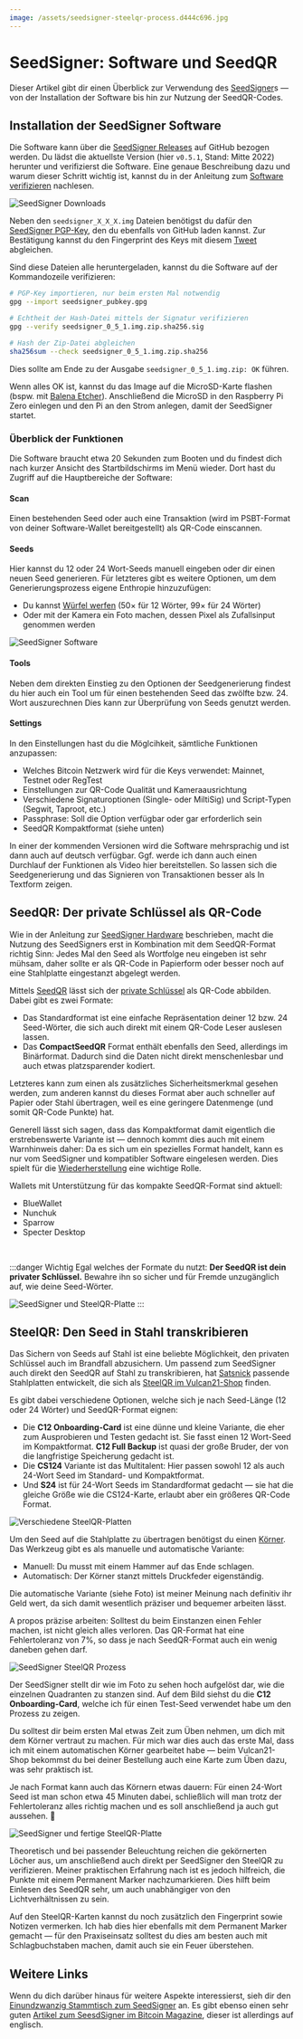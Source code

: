 ```yaml
---
image: /assets/seedsigner-steelqr-process.d444c696.jpg
---
```

# SeedSigner: Software und SeedQR

Dieser Artikel gibt dir einen Überblick zur Verwendung des [SeedSigner](../seedsigner-hardware/)s — von der Installation der Software bis hin zur Nutzung der SeedQR-Codes.

## Installation der SeedSigner Software

Die Software kann über die [SeedSigner Releases](https://github.com/SeedSigner/seedsigner/releases/) auf GitHub bezogen werden.
Du lädst die aktuellste Version (hier `v0.5.1`, Stand: Mitte 2022) herunter und verifizierst die Software.
Eine genaue Beschreibung dazu und warum dieser Schritt wichtig ist, kannst du in der Anleitung zum [Software verifizieren](../software-verifizieren/) nachlesen.

![SeedSigner Downloads](./seedsigner-downloads.png)

Neben den `seedsigner_X_X_X.img` Dateien benötigst du dafür den [SeedSigner PGP-Key](https://github.com/SeedSigner/seedsigner/blob/main/seedsigner_pubkey.gpg), den du ebenfalls von GitHub laden kannst.
Zur Bestätigung kannst du den Fingerprint des Keys mit diesem [Tweet](https://twitter.com/SeedSigner/status/1389617642286329856) abgleichen.

Sind diese Dateien alle heruntergeladen, kannst du die Software auf der Kommandozeile verifizieren:

```sh
# PGP-Key importieren, nur beim ersten Mal notwendig
gpg --import seedsigner_pubkey.gpg

# Echtheit der Hash-Datei mittels der Signatur verifizieren
gpg --verify seedsigner_0_5_1.img.zip.sha256.sig

# Hash der Zip-Datei abgleichen
sha256sum --check seedsigner_0_5_1.img.zip.sha256
```

Dies sollte am Ende zu der Ausgabe `seedsigner_0_5_1.img.zip: OK` führen.

Wenn alles OK ist, kannst du das Image auf die MicroSD-Karte flashen (bspw. mit [Balena Etcher](https://www.balena.io/etcher/)).
Anschließend die MicroSD in den Raspberry Pi Zero einlegen und den Pi an den Strom anlegen, damit der SeedSigner startet.

### Überblick der Funktionen

Die Software braucht etwa 20 Sekunden zum Booten und du findest dich nach kurzer Ansicht des Startbildschirms im Menü wieder.
Dort hast du Zugriff auf die Hauptbereiche der Software:

#### Scan

Einen bestehenden Seed oder auch eine Transaktion (wird im PSBT-Format von deiner Software-Wallet bereitgestellt) als QR-Code einscannen.

#### Seeds

Hier kannst du 12 oder 24 Wort-Seeds manuell eingeben oder dir einen neuen Seed generieren.
Für letzteres gibt es weitere Optionen, um dem Generierungsprozess eigene Enthropie hinzuzufügen:

- Du kannst [Würfel werfen](https://github.com/SeedSigner/seedsigner/blob/dev/docs/dice_verification.md) (50× für 12 Wörter, 99× für 24 Wörter)
- Oder mit der Kamera ein Foto machen, dessen Pixel als Zufallsinput genommen werden

![SeedSigner Software](./seedsigner-software-photo.jpg)

#### Tools

Neben dem direkten Einstieg zu den Optionen der Seedgenerierung findest du hier auch ein Tool um für einen bestehenden Seed das zwölfte bzw. 24. Wort auszurechnen
Dies kann zur Überprüfung von Seeds genutzt werden.

#### Settings

In den Einstellungen hast du die Möglcihkeit, sämtliche Funktionen anzupassen:

- Welches Bitcoin Netzwerk wird für die Keys verwendet: Mainnet, Testnet oder RegTest
- Einstellungen zur QR-Code Qualität und Kameraausrichtung
- Verschiedene Signaturoptionen (Single- oder MiltiSig) und Script-Typen (Segwit, Taproot, etc.)
- Passphrase: Soll die Option verfügbar oder gar erforderlich sein
- SeedQR Kompaktformat (siehe unten)

In einer der kommenden Versionen wird die Software mehrsprachig und ist dann auch auf deutsch verfügbar.
Ggf. werde ich dann auch einen Durchlauf der Funktionen als Video hier bereitstellen.
So lassen sich die Seedgenerierung und das Signieren von Transaktionen besser als In Textform zeigen.

## SeedQR: Der private Schlüssel als QR-Code

Wie in der Anleitung zur [SeedSigner Hardware](../seedsigner-hardware/) beschrieben, macht die Nutzung des SeedSigners erst in Kombination mit dem SeedQR-Format richtig Sinn:
Jedes Mal den Seed als Wortfolge neu eingeben ist sehr mühsam, daher sollte er als QR-Code in Papierform oder besser noch auf eine Stahlplatte eingestanzt abgelegt werden.

Mittels [SeedQR](https://github.com/SeedSigner/seedsigner/tree/dev/docs/seed_qr) lässt sich der [private Schlüssel](/glossar/#private-key-und-seed-phrase) als QR-Code abbilden.
Dabei gibt es zwei Formate:

- Das Standardformat ist eine einfache Repräsentation deiner 12 bzw. 24 Seed-Wörter, die sich auch direkt mit einem QR-Code Leser auslesen lassen.
- Das **CompactSeedQR** Format enthält ebenfalls den Seed, allerdings im Binärformat. Dadurch sind die Daten nicht direkt menschenlesbar und auch etwas platzsparender kodiert.

Letzteres kann zum einen als zusätzliches Sicherheitsmerkmal gesehen werden, zum anderen kannst du dieses Format aber auch schneller auf Papier oder Stahl übertragen, weil es eine geringere Datenmenge (und somit QR-Code Punkte) hat.

Generell lässt sich sagen, dass das Kompaktformat damit eigentlich die erstrebenswerte Variante ist —
dennoch kommt dies auch mit einem Warnhinweis daher:
Da es sich um ein spezielles Format handelt, kann es nur vom SeedSigner und kompatibler Software eingelesen werden.
Dies spielt für die [Wiederherstellung](https://github.com/SeedSigner/seedsigner/blob/dev/docs/recovery.md) eine wichtige Rolle.

Wallets mit Unterstützung für das kompakte SeedQR-Format sind aktuell:

- BlueWallet
- Nunchuk
- Sparrow
- Specter Desktop

<br>

:::danger Wichtig
Egal welches der Formate du nutzt:
**Der SeedQR ist dein privater Schlüssel.**
Bewahre ihn so sicher und für Fremde unzugänglich auf, wie deine Seed-Wörter.

![SeedSigner und SteelQR-Platte](./seedsigner-software-seedqr.jpg)
:::

## SteelQR: Den Seed in Stahl transkribieren

Das Sichern von Seeds auf Stahl ist eine beliebte Möglichkeit, den privaten Schlüssel auch im Brandfall abzusichern.
Um passend zum SeedSigner auch direkt den SeedQR auf Stahl zu transkribieren, hat [Satsnick](https://twitter.com/snicktoshi) passende Stahlplatten entwickelt, die sich als [SteelQR im Vulcan21-Shop](https://vulcan21.com/steelqr/) finden.

Es gibt dabei verschiedene Optionen, welche sich je nach Seed-Länge (12 oder 24 Wörter) und SeedQR-Format eignen:

- Die **C12 Onboarding-Card** ist eine dünne und kleine Variante, die eher zum Ausprobieren und Testen gedacht ist. Sie fasst einen 12 Wort-Seed im Kompaktformat. **C12 Full Backup** ist quasi der große Bruder, der von die langfristige Speicherung gedacht ist.
- Die **CS124** Variante ist das Multitalent: Hier passen sowohl 12 als auch 24-Wort Seed im Standard- und Kompaktformat.
- Und **S24** ist für 24-Wort Seeds im Standardformat gedacht ­— sie hat die gleiche Größe wie die CS124-Karte, erlaubt aber ein größeres QR-Code Format.

![Verschiedene SteelQR-Platten](./steelqr-plates.jpg)

Um den Seed auf die Stahlplatte zu übertragen benötigst du einen [Körner](https://amzn.to/3tPcAqq).
Das Werkzeug gibt es als manuelle und automatische Variante:

- Manuell: Du musst mit einem Hammer auf das Ende schlagen.
- Automatisch: Der Körner stanzt mittels Druckfeder eigenständig.

Die automatische Variante (siehe Foto) ist meiner Meinung nach definitiv ihr Geld wert, da sich damit wesentlich präziser und bequemer arbeiten lässt.

A propos präzise arbeiten: Solltest du beim Einstanzen einen Fehler machen, ist nicht gleich alles verloren.
Das QR-Format hat eine Fehlertoleranz von 7%, so dass je nach SeedQR-Format auch ein wenig daneben gehen darf.

![SeedSigner SteelQR Prozess](./seedsigner-steelqr-process.jpg)

Der SeedSigner stellt dir wie im Foto zu sehen hoch aufgelöst dar, wie die einzelnen Quadranten zu stanzen sind.
Auf dem Bild siehst du die **C12 Onboarding-Card**, welche ich für einen Test-Seed verwendet habe um den Prozess zu zeigen.

Du solltest dir beim ersten Mal etwas Zeit zum Üben nehmen, um dich mit dem Körner vertraut zu machen.
Für mich war dies auch das erste Mal, dass ich mit einem automatischen Körner gearbeitet habe —
beim Vulcan21-Shop bekommst du bei deiner Bestellung auch eine Karte zum Üben dazu, was sehr praktisch ist.

Je nach Format kann auch das Körnern etwas dauern: Für einen 24-Wort Seed ist man schon etwa 45 Minuten dabei, schließlich will man trotz der Fehlertoleranz  alles richtig machen und es soll anschließend ja auch gut aussehen. 🤩

![SeedSigner und fertige SteelQR-Platte](./seedsigner-steelqr-done.jpg)

Theoretisch und bei passender Beleuchtung reichen die gekörnerten Löcher aus, um anschließend auch direkt per SeedSigner den SteelQR zu verifizieren.
Meiner praktischen Erfahrung nach ist es jedoch hilfreich, die Punkte mit einem Permanent Marker nachzumarkieren.
Dies hilft beim Einlesen des SeedQR sehr, um auch unabhängiger von den Lichtverhältnissen zu sein.

Auf den SteelQR-Karten kannst du noch zusätzlich den Fingerprint sowie Notizen vermerken.
Ich hab dies hier ebenfalls mit dem Permanent Marker gemacht —
für den Praxiseinsatz solltest du dies am besten auch mit Schlagbuchstaben machen, damit auch sie ein Feuer überstehen.

## Weitere Links

Wenn du dich darüber hinaus für weitere Aspekte interessierst, sieh dir den [Einundzwanzig Stammtisch zum SeedSigner](https://www.youtube.com/watch?v=xMUEBTzTM6U) an.
Es gibt ebenso einen sehr guten [Artikel zum SeesdSigner im Bitcoin Magazine](https://bitcoinmagazine.com/guides/how-to-use-seedsigner-for-secure-bitcoin), dieser ist allerdings auf englisch.
